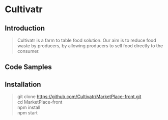 # Cultivatr

## Introduction

> Cultivatr is a farm to table food solution. Our aim is to reduce food waste by producers, by allowing producers to sell food directly to the consumer.

## Code Samples



## Installation

> git clone https://github.com/Cultivatr/MarketPlace-front.git </br>
cd MarketPlace-front </br>
npm install </br>
npm start
